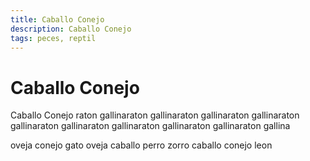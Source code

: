 ```yaml
---
title: Caballo Conejo
description: Caballo Conejo
tags: peces, reptil
---
```


# Caballo Conejo

Caballo Conejo raton gallinaraton gallinaraton gallinaraton gallinaraton gallinaraton gallinaraton gallinaraton gallinaraton gallinaraton gallina

oveja conejo gato oveja caballo perro zorro caballo conejo leon